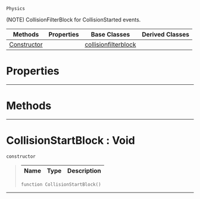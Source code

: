  `Physics`

(NOTE) CollisionFilterBlock for CollisionStarted events.

|Methods|Properties|Base Classes|Derived Classes|
|---|---|---|---|
|[ Constructor](https://github.com/zeroengineteam/ZeroDocs/blob/master/code_reference/class_reference/collisionstartblock.markdown#collisionstartblock-void)| |[collisionfilterblock](https://github.com/zeroengineteam/ZeroDocs/blob/master/code_reference/class_reference/collisionfilterblock.markdown)| |


 #  Properties


---  
 #  Methods


---  
 #  CollisionStartBlock : Void

 `constructor`

> 
> |Name|Type|Description|
> |---|---|---|
> ``` lang=cpp, name=Nada
> function CollisionStartBlock()
> ``` 


---  
 

 